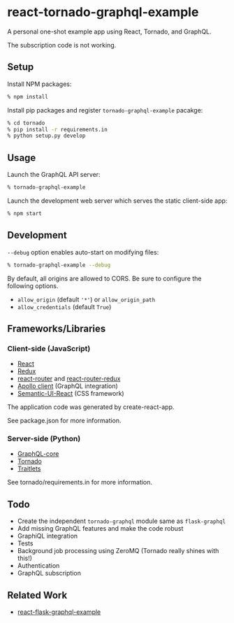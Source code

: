 react-tornado-graphql-example
=============================

A personal one-shot example app using React, Tornado, and GraphQL.

The subscription code is not working.

Setup
-----

Install NPM packages:

```sh
% npm install
```

Install pip packages and register `tornado-graphql-example` pacakge:

```sh
% cd tornado
% pip install -r requirements.in
% python setup.py develop
```

Usage
-----

Launch the GraphQL API server:

```sh
% tornado-graphql-example
```

Launch the development web server which serves the static client-side app:

```sh
% npm start
```

Development
-----------

`--debug` option enables auto-start on modifying files:

```sh
% tornado-graphql-example --debug
```

By default, all origins are allowed to CORS.
Be sure to configure the following options.

* `allow_origin` (default `'*'`) or `allow_origin_path`
* `allow_credentials` (default `True`)

Frameworks/Libraries
--------------------

### Client-side (JavaScript)

* [React](https://facebook.github.io/react/)
* [Redux](http://redux.js.org/)
* [react-router](https://github.com/ReactTraining/react-router) and
  [react-router-redux](https://github.com/reactjs/react-router-redux)
* [Apollo client](http://dev.apollodata.com/) (GraphQL integration)
* [Semantic-UI-React](http://react.semantic-ui.com/) (CSS framework)

The application code was generated by create-react-app.

See package.json for more information.

### Server-side (Python)

* [GraphQL-core](https://github.com/graphql-python/graphql-core)
* [Tornado](http://www.tornadoweb.org/)
* [Traitlets](http://traitlets.readthedocs.io/)

See tornado/requirements.in for more information.

Todo
----

* Create the independent `tornado-graphql` module same as `flask-graphql`
* Add missing GraphQL features and make the code robust
* GraphiQL integration
* Tests
* Background job processing using ZeroMQ (Tornado really shines with this!)
* Authentication
* GraphQL subscription

Related Work
------------

* [react-flask-graphql-example](https://github.com/yatsu/react-flask-graphql-example)
